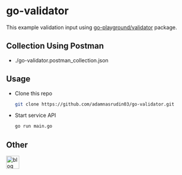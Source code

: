 # go-validator
This example validation input using [go-playground/validator](https://github.com/go-playground/validator) package.

## Collection Using Postman
- ./go-validator.postman_collection.json
  
## Usage
- Clone this repo
    ```sh
    git clone https://github.com/adamnasrudin03/go-validator.git
    ```

- Start service API
    ```sh
    go run main.go
    ```


## Other
<a href="https://www.adamnasrudin.com/blog" target="_blank">
  <img 
      src="https://img.shields.io/static/v1?message=My%20Blog&logo=blogger&label=&color=0077B5&logoColor=white&labelColor=&style=for-the-badge" 
      height="35" alt="blog"  />
</a>
